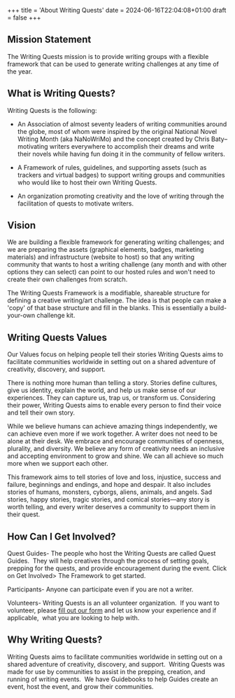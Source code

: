 +++
title = 'About Writing Quests'
date = 2024-06-16T22:04:08+01:00
draft = false
+++


## Mission Statement<a id="mission-statement"></a>

The Writing Quests mission is to provide writing groups with a flexible framework that can be used to generate writing challenges at any time of the year.


## What is Writing Quests?<a id="what-is-writing-quests"></a>

Writing Quests is the following:

- An Association of almost seventy leaders of writing communities around the globe, most of whom were inspired by the original National Novel Writing Month (aka NaNoWriMo) and the concept created by Chris Baty–motivating writers everywhere to accomplish their dreams and write their novels while having fun doing it in the community of fellow writers.

- A Framework of rules, guidelines, and supporting assets (such as trackers and virtual badges) to support writing groups and communities who would like to host their own Writing Quests.

- An organization promoting creativity and the love of writing through the facilitation of quests to motivate writers.

## Vision<a id="writing-quests-vision"></a>

We are building a flexible framework for generating writing challenges; and we are preparing the assets (graphical elements, badges, marketing materials) and infrastructure (website to host) so that any writing community that wants to host a writing challenge (any month and with other options they can select) can point to our hosted rules and won't need to create their own challenges from scratch.

The Writing Quests Framework is a modifiable, shareable structure for defining a creative writing/art challenge. The idea is that people can make a 'copy' of that base structure and fill in the blanks. This is essentially a build-your-own challenge kit.

## Writing Quests Values<a id="writng-quests-values"></a>

Our Values focus on helping people tell their stories
Writing Quests aims to facilitate communities worldwide in setting out on a shared adventure of creativity, discovery, and support.

There is nothing more human than telling a story. Stories define cultures, give us identity, explain the world, and help us make sense of our experiences. They can capture us, trap us, or transform us. Considering their power, Writing Quests aims to enable every person to find their voice and tell their own story.

While we believe humans can achieve amazing things independently, we can achieve even more if we work together. A writer does not need to be alone at their desk. We embrace and encourage communities of openness, plurality, and diversity. We believe any form of creativity needs an inclusive and accepting environment to grow and shine. We can all achieve so much more when we support each other.

This framework aims to tell stories of love and loss, injustice, success and failure, beginnings and endings, and hope and despair. It also includes stories of humans, monsters, cyborgs, aliens, animals, and angels. Sad stories, happy stories, tragic stories, and comical stories—any story is worth telling, and every writer deserves a community to support them in their quest.

## How Can I Get Involved?<a id="how-can-i-get-involved"></a>

Quest Guides- The people who host the Writing Quests are called Quest Guides.  They will help creatives through the process of setting goals, prepping for the quests, and provide encouragement during the event. Click on Get Involved> The Framework to get started.

Participants- Anyone can participate even if you are not a writer.  

Volunteers- Writing Quests is an all volunteer organization.  If you want to volunteer, please [fill out our form](/get-involved/help/) and let us know your experience and if applicable,  what you are looking to help with.


## Why Writing Quests?<a id="why-writing-quests"></a>

Writing Quests aims to facilitate communities worldwide in setting out on a shared adventure of creativity, discovery, and support.  Writing Quests was made for use by communities to assist in the prepping, creation, and running of writing events.  We have Guidebooks to help Guides create an event, host the event, and grow their communities. 
